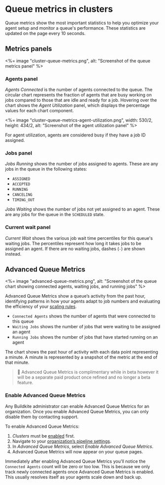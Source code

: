 # Queue metrics in clusters

Queue metrics show the most important statistics to help you optimize your agent setup and monitor a queue's performance. These statistics are updated on the page every 10 seconds.

## Metrics panels

<%= image "cluster-queue-metrics.png", alt: "Screenshot of the queue metrics panel" %>

### Agents panel

_Agents Connected_ is the number of agents connected to the queue. The circular chart represents the fraction of agents that are busy working on jobs compared to those that are idle and ready for a job. Hovering over the chart shows the _Agent Utilization_ panel, which displays the percentage values for each chart component.

<%= image "cluster-queue-metrics-agent-utilization.png", width: 530/2, height: 434/2, alt: "Screenshot of the agent utilization panel" %>

For agent utilization, agents are considered busy if they have a job ID assigned.

### Jobs panel

_Jobs Running_ shows the number of jobs assigned to agents. These are any jobs in the queue in the following states:

-   `ASSIGNED`
-   `ACCEPTED`
-   `RUNNING`
-   `CANCELING`
-   `TIMING_OUT`

_Jobs Waiting_ shows the number of jobs not yet assigned to an agent. These are any jobs for the queue in the `SCHEDULED` state.

### Current wait panel

_Current Wait_ shows the various job wait time percentiles for this queue's waiting jobs. The percentiles represent how long it takes jobs to be assigned an agent. If there are no waiting jobs, dashes (`-`) are shown instead.

## Advanced Queue Metrics

<%= image "advanced-queue-metrics.png", alt: "Screenshot of the queue chart showing connected agents, waiting jobs, and running jobs" %>

Advanced Queue Metrics show a queue’s activity from the past hour, identifying patterns in how your agents adapt to job numbers and evaluating the efficiency of your [scaling rules](/docs/tutorials/parallel-builds#auto-scaling-your-build-agents).

-   `Connected Agents` shows the number of agents that were connected to this queue
-   `Waiting Jobs` shows the number of jobs that were waiting to be assigned an agent
-   `Running Jobs` shows the number of jobs that have started running on an agent

The chart shows the past hour of activity with each data point representing a minute. A minute is represented by a snapshot of the metric at the end of that minute.

> 📘
> Advanced Queue Metrics is complimentary while in beta however it will be a separate paid product once refined and no longer a beta feature.

### Enable Advanced Queue Metrics

Any Buildkite administrator can enable Advanced Queue Metrics for an organization. Once you enable Advanced Queue Metrics, you can only disable them by contacting support.

To enable Advanced Queue Metrics:

1. _Clusters_ must be [enabled](/docs/clusters/overview#enable-clusters) first.
1. Navigate to your [organization’s pipeline settings](https://buildkite.com/organizations/~/pipeline-settings).
1. In _Advanced Queue Metrics_, select _Enable Advanced Queue Metrics_.
1. Advanced Queue Metrics will now appear on your queue pages.

Immediately after enabling Advanced Queue Metrics you'll notice the `Connected Agents` count will be zero or
too low. This is because we only track newly connected agents once Advanced Queue Metrics is enabled.
This usually resolves itself as your agents scale down and back up.
